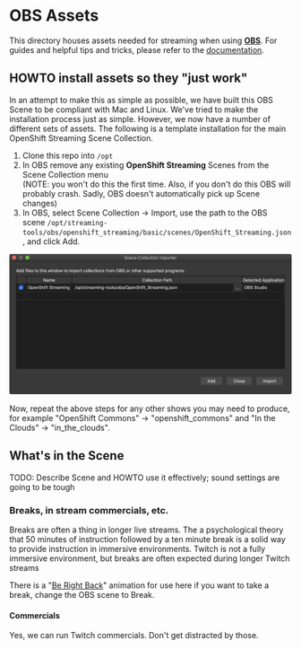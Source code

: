 # OBS Assets

This directory houses assets needed for streaming when using [**OBS**](https://obsproject.com/). For guides and helpful tips and tricks, please refer to the [documentation](https://github.com/cloud-platforms-streaming/docs).

## HOWTO install assets so they "just work"

In an attempt to make this as simple as possible, we have built this OBS Scene to be compliant with Mac and Linux. We've tried to make the installation process just as simple. However, we now have a number of different sets of assets. The following is a template installation for the main OpenShift Streaming Scene Collection.

1. Clone this repo into `/opt`
1. In OBS remove any existing **OpenShift Streaming** Scenes from the Scene Collection menu  
(NOTE: you won't do this the first time. Also, if you don't do this OBS will probably crash. Sadly, OBS doesn't automatically pick up Scene changes)
1. In OBS, select Scene Collection -> Import, use the path to the OBS scene `/opt/streaming-tools/obs/openshift_streaming/basic/scenes/OpenShift_Streaming.json`, and click Add.

![Import the OpenShift Streaming Scene](../img/scene-import.png)

Now, repeat the above steps for any other shows you may need to produce, for example "OpenShift Commons" -> "openshift_commons" and "In the Clouds" -> "in_the_clouds".

## What's in the Scene

TODO: Describe Scene and HOWTO use it effectively; sound settings are going to be tough

### Breaks, in stream commercials, etc.

Breaks are often a thing in longer live streams. The a psychological theory that 50 minutes of instruction followed by a ten minute break is a solid way to provide instruction in immersive environments. Twitch is not a fully immersive environment, but breaks are often expected during longer Twitch streams

There is a "[Be Right Back](obs/assets/OpenShift_Twitch_BRB.mp4)" animation for use here if you want to take a break, change the OBS scene to Break.

#### Commercials

Yes, we can run Twitch commercials.
Don't get distracted by those.